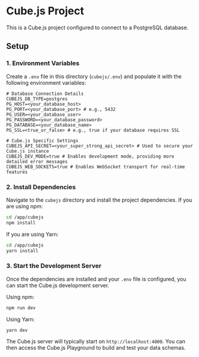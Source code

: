 # Cube.js Project

This is a Cube.js project configured to connect to a PostgreSQL database.

## Setup

### 1. Environment Variables

Create a `.env` file in this directory (`cubejs/.env`) and populate it with the following environment variables:

```env
# Database Connection Details
CUBEJS_DB_TYPE=postgres
PG_HOST=<your_database_host>
PG_PORT=<your_database_port> # e.g., 5432
PG_USER=<your_database_user>
PG_PASSWORD=<your_database_password>
PG_DATABASE=<your_database_name>
PG_SSL=<true_or_false> # e.g., true if your database requires SSL

# Cube.js Specific Settings
CUBEJS_API_SECRET=<your_super_strong_api_secret> # Used to secure your Cube.js instance
CUBEJS_DEV_MODE=true # Enables development mode, providing more detailed error messages
CUBEJS_WEB_SOCKETS=true # Enables WebSocket transport for real-time features
```

### 2. Install Dependencies

Navigate to the `cubejs` directory and install the project dependencies. If you are using npm:

```bash
cd /app/cubejs
npm install
```

If you are using Yarn:

```bash
cd /app/cubejs
yarn install
```

### 3. Start the Development Server

Once the dependencies are installed and your `.env` file is configured, you can start the Cube.js development server.

Using npm:

```bash
npm run dev
```

Using Yarn:

```bash
yarn dev
```

The Cube.js server will typically start on `http://localhost:4000`. You can then access the Cube.js Playground to build and test your data schemas.
